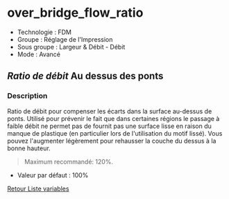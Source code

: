 # over_bridge_flow_ratio

* Technologie : FDM
* Groupe : Réglage de l'Impression
* Sous groupe : Largeur & Débit - Débit
* Mode : Avancé

## *Ratio de débit* Au dessus des ponts

### Description

Ratio de débit pour compenser les écarts dans la surface au-dessus de ponts.
Utilisé pour prévenir le fait que dans certaines régions le passage à faible débit ne permet pas de fournit pas une surface lisse en raison du manque de plastique (en particulier lors de l'utilisation du motif lissé).
Vous pouvez l'augmenter légèrement pour rehausser la couche du dessus à la bonne hauteur. 

> Maximum recommandé: 120%.

* Valeur par défaut : 100%

[Retour Liste variables](variable_list.md)